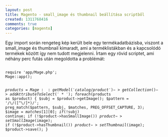 ```yaml
---
layout: post
title: Magento - small_image és thumbnail beállítása scriptből
created: 1311768416
comments: true
categories: [magento]
---
```

Egy import során rengeteg kép került bele egy termékadatbázisba, viszont a small_image és thumbnail kimaradt, ami a terméklistákban és a kapcsolódó termékek között így nem tudott megjelenni. Írtam egy rövid scriptet, ami néhány perc futás után megoldotta a problémát:

<code class="php">
require 'app/Mage.php';
Mage::app();

$products = Mage::getModel('catalog/product')->getCollection()->addAttributeToSelect('*');
foreach ($products as $product) {
    $subj = $product->getImage();
    $pattern = '/\/([^\/]*)/';
    preg_match($pattern, $subj, $matches, PREG_OFFSET_CAPTURE, 3);
    $image = $matches[1][0];
    if (!$subj) continue;
    if (!$product->hasSmallImage()) $product->setSmallImage($image);
    if (!$product->hasThumbnail()) $product->setThumbnail($image);
    $product->save();
}
</code>
